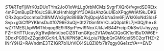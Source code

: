 $START$qf1jWrK0zDUxTYm2JoO1xWtLLg0rbMCMziSvgrFXQr8/fvgvdSDREtx4mPQmBupEhf6rJcS9iJKxHnthIdghYf3OA6sAhz6uUIEoXPqgWrIAf9kJDK9ORx2qcxQccmbxDt8NMWe3g9c886Br7bjQpxjASbNa3m6FjWkK6oNd3IdsFSvp+g0iCffPYKImsDuXf0799E3uOjH3t27tSmfitVrCLaQ0pbtRL7jH3Qj/he+8wZ71MESLkpWMThbqog6E9iR8yrPewI9Ncx7JklJvIB44FrcipiOkSwU+hyyzgFZHKHTTUcuyXg1fwjMmVjbeCiZ8TxmGKpc2V1A9eACIQoCK1crlBu1XW6E+3DdxPG9DxZZqddKGcKrLR/fJKPN5jtCAkLpiu7fBpbQrGMKdeiS5C2qrTHZ+2INrY9H2+RAVndmE3TZ1GR7b1UrVKX4SLQZl6fx7lr7qgy0Ge1zcYA==$END$
